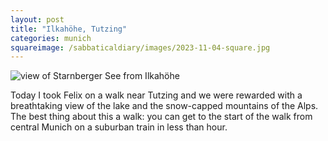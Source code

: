 ```yaml
---
layout: post
title: "Ilkahöhe, Tutzing"
categories: munich
squareimage: /sabbaticaldiary/images/2023-11-04-square.jpg
---
```

<img src="/sabbaticaldiary/images/2023-11-04.jpg" alt="view of Starnberger See from Ilkahöhe" class="center">

Today I took Felix on a walk near Tutzing and we were rewarded with a breathtaking view of the lake and the snow-capped mountains of the Alps. The best thing about this a walk: you can get to the start of the walk from central Munich on a suburban train in less than hour.